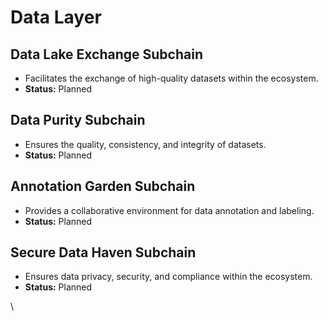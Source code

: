 # Data Layer

## Data Lake Exchange Subchain

* Facilitates the exchange of high-quality datasets within the ecosystem.
* **Status:** Planned

## Data Purity Subchain

* Ensures the quality, consistency, and integrity of datasets.
* **Status:** Planned

## Annotation Garden Subchain

* Provides a collaborative environment for data annotation and labeling.
* **Status:** Planned

## Secure Data Haven Subchain

* Ensures data privacy, security, and compliance within the ecosystem.
* **Status:** Planned

\
